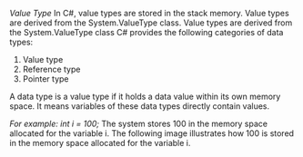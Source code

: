 _Value Type_
In C#, value types are stored in the stack memory. Value types are derived from the System.ValueType class. Value types are derived from the System.ValueType class
C# provides the following categories of data types:

1. Value type
2. Reference type
3. Pointer type

A data type is a value type if it holds a data value within its own memory space.
It means variables of these data types directly contain values.

*For example: int i = 100;*
The system stores 100 in the memory space allocated for the variable i. The following
image illustrates how 100 is stored in the memory space allocated for the variable i.
